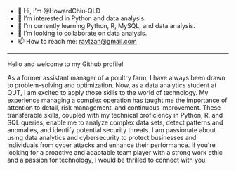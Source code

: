- 👋 Hi, I’m @HowardChiu-QLD
- 👀 I’m interested in Python and data analysis.
- 🌱 I’m currently learning Python, R, MySQL, and data analysis.
- 💞️ I’m looking to collaborate on data analysis.
- 📫 How to reach me: raytzan@gmail.com
---
Hello and welcome to my Github profile! 

As a former assistant manager of a poultry farm, I have always been drawn to problem-solving and optimization. Now, as a data analytics student at QUT, I am excited to apply those skills to the world of technology. My experience managing a complex operation has taught me the importance of attention to detail, risk management, and continuous improvement. These transferable skills, coupled with my technical proficiency in Python, R, and SQL queries, enable me to analyze complex data sets, detect patterns and anomalies, and identify potential security threats. I am passionate about using data analytics and cybersecurity to protect businesses and individuals from cyber attacks and enhance their performance. If you're looking for a proactive and adaptable team player with a strong work ethic and a passion for technology, I would be thrilled to connect with you.

<!---
HowardChiu-QLD/HowardChiu-QLD is a ✨ special ✨ repository because its `README.md` (this file) appears on your GitHub profile.
You can click the Preview link to take a look at your changes.
--->

